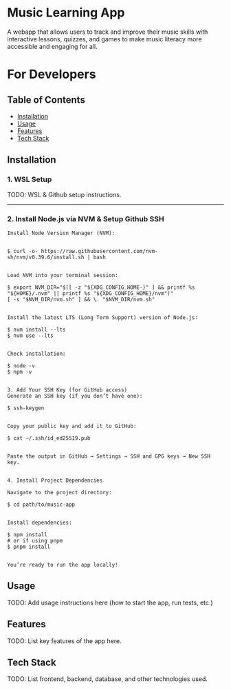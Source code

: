 # Music Learning App
A webapp that allows users to track and improve their music skills with interactive lessons, quizzes, and games to make music literacy more accessible and engaging for all.

# For Developers

## Table of Contents
- [Installation](#installation)
- [Usage](#usage)
- [Features](#features)
- [Tech Stack](#tech-stack)

## Installation

### 1. WSL Setup
TODO: WSL & Github setup instructions.

---

### 2. Install Node.js via NVM & Setup Github SSH

```
Install Node Version Manager (NVM):


$ curl -o- https://raw.githubusercontent.com/nvm-sh/nvm/v0.39.6/install.sh | bash


Load NVM into your terminal session:

$ export NVM_DIR="$([ -z "${XDG_CONFIG_HOME-}" ] && printf %s "${HOME}/.nvm" || printf %s "${XDG_CONFIG_HOME}/nvm")"
[ -s "$NVM_DIR/nvm.sh" ] && \. "$NVM_DIR/nvm.sh"


Install the latest LTS (Long Term Support) version of Node.js:

$ nvm install --lts
$ nvm use --lts


Check installation:

$ node -v
$ npm -v


3. Add Your SSH Key (for GitHub access)
Generate an SSH key (if you don’t have one):

$ ssh-keygen


Copy your public key and add it to GitHub:

$ cat ~/.ssh/id_ed25519.pub


Paste the output in GitHub → Settings → SSH and GPG keys → New SSH key.


4. Install Project Dependencies

Navigate to the project directory:

$ cd path/to/music-app


Install dependencies:

$ npm install
# or if using pnpm
$ pnpm install


You’re ready to run the app locally!
```

## Usage
TODO: Add usage instructions here (how to start the app, run tests, etc.)

## Features
TODO: List key features of the app here.

## Tech Stack
TODO: List frontend, backend, database, and other technologies used.